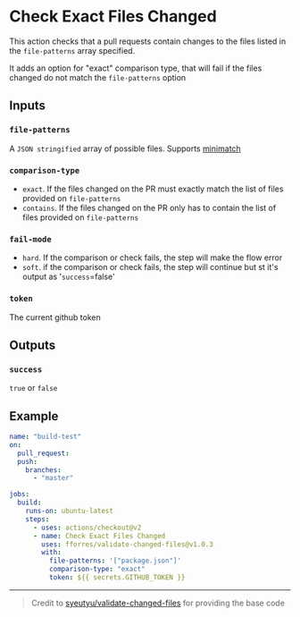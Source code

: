 # Check Exact Files Changed

This action checks that a pull requests contain changes to the files listed in
the `file-patterns` array specified.

It adds an option for "exact" comparison type, that will fail if the files changed do not match the `file-patterns` option

## Inputs

### `file-patterns`

A `JSON stringified` array of possible files. Supports [minimatch](https://github.com/isaacs/minimatch)

### `comparison-type`

- `exact`. If the files changed on the PR must exactly match the list of files provided on `file-patterns`
- `contains`. If the files changed on the PR only has to contain the list of files provided on `file-patterns`

### `fail-mode`

- `hard`. If the comparison or check fails, the step will make the flow error
- `soft`. if the comparison or check fails, the step will continue but st it's output as '`success`=false'

### `token`

The current github token

## Outputs

### `success`

`true` or `false`

## Example

```yml
name: "build-test"
on:
  pull_request:
  push:
    branches:
      - "master"

jobs:
  build:
    runs-on: ubuntu-latest
    steps:
      - uses: actions/checkout@v2
      - name: Check Exact Files Changed
        uses: fforres/validate-changed-files@v1.0.3
        with:
          file-patterns: '["package.json"]'
          comparison-type: "exact"
          token: ${{ secrets.GITHUB_TOKEN }}
```

---

> Credit to [syeutyu/validate-changed-files](https://github.com/syeutyu/validate-changed-files) for providing the base code
